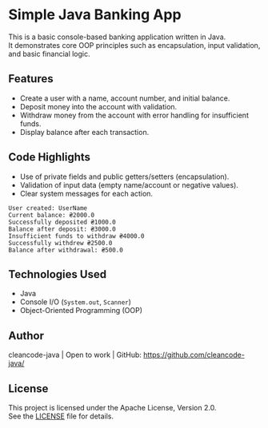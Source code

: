 # Simple Java Banking App

This is a basic console-based banking application written in Java.  
It demonstrates core OOP principles such as encapsulation, input validation, and basic financial logic.

## Features

- Create a user with a name, account number, and initial balance.
- Deposit money into the account with validation.
- Withdraw money from the account with error handling for insufficient funds.
- Display balance after each transaction.

## Code Highlights

- Use of private fields and public getters/setters (encapsulation).
- Validation of input data (empty name/account or negative values).
- Clear system messages for each action.

```## Sample Output
User created: UserName
Current balance: ₴2000.0
Successfully deposited ₴1000.0
Balance after deposit: ₴3000.0
Insufficient funds to withdraw ₴4000.0
Successfully withdrew ₴2500.0
Balance after withdrawal: ₴500.0
```

## Technologies Used

- Java
- Console I/O (`System.out`, `Scanner`)
- Object-Oriented Programming (OOP)

## Author
 
cleancode-java | Open to work | GitHub: https://github.com/cleancode-java/

## License

This project is licensed under the Apache License, Version 2.0.  
See the [LICENSE](https://github.com/cleancode-java/MyJavaLearningProjects/blob/main/LICENSE) file for details.
